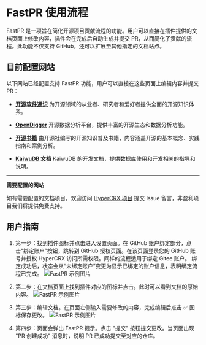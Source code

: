 # FastPR 使用流程

FastPR 是一项旨在简化开源项目贡献流程的功能。用户可以直接在插件提供的文档页面上修改内容，插件会在完成后自动生成并提交 PR，从而简化了贡献的流程。此功能不仅支持 GitHub，还可以扩展至其他指定的文档站点。

## 目前配置网站

以下网站已经配置支持 FastPR 功能，用户可以直接在这些页面上编辑内容并提交 PR：

- **[开源软件通识](https://www.x-lab.info/oss101-bok/)**
  为开源领域的从业者、研究者和爱好者提供全面的开源知识体系。

- **[OpenDigger](https://open-digger.cn/)**
  开源数据分析平台，提供丰富的开源生态和数据分析功能。

- **[开源书籍](https://kaiyuanshe.github.io/oss-book)**
  由开源社编写的开源知识普及书籍，内容涵盖开源的基本概念、实践指南和案例分析。

- **[KaiwuDB 文档](https://www.kaiwudb.com/kaiwudb_docs/#/oss_dev)**
  KaiwuDB 的开发文档，提供数据库使用和开发相关的指导和说明。

---

**需要配置的网站**

如有需要配置的文档项目，欢迎访问 [HyperCRX 项目](https://github.com/hypertrons/hypertrons-crx) 提交 Issue 留言，非盈利项目我们将提供免费支持。

## 用户指南

1. 第一步：找到插件图标并点击进入设置页面。在 GitHub 账户绑定部分，点击“绑定账户”按钮，跳转到 GitHub 授权页面。在该页面登录您的 GitHub 账号并授权 HyperCRX 访问所需权限。同样的流程适用于绑定 Gitee 账户。
   绑定成功后，状态会从“未绑定账户”变更为显示已绑定的账户信息，表明绑定流程已完成。
   ![FastPR 示例图片](/img/fastpr-example1.png "FastPR 图片示例1")
2. 第二步：在文档页面上找到插件对应的图标并点击。此时可以看到文档的原始内容。
   ![FastPR 示例图片](/img/fastpr-example2.png "FastPR 图片示例2")

3. 第三步：编辑文档。在页面左侧输入需要修改的内容，完成编辑后点击 ✅ 图标保存更改。
   ![FastPR 示例图片](/img/fastpr-example3.png "FastPR 图片示例3")

4. 第四步：页面会弹出 FastPR 提示。点击 "提交" 按钮提交更改。当页面出现 "PR 创建成功" 消息时，说明 PR 已成功提交至对应的仓库。
